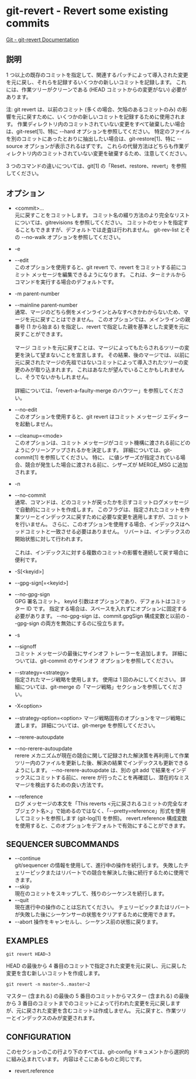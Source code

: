 # git-revert - Revert some existing commits

[Git - git-revert Documentation](https://git-scm.com/docs/git-revert)

## 説明
1 つ以上の既存のコミットを指定して、関連するパッチによって導入された変更を元に戻し、それらを記録するいくつかの新しいコミットを記録します。 これには、作業ツリーがクリーンである (HEAD コミットからの変更がない) 必要があります。

注: git revert は、以前のコミット (多くの場合、欠陥のあるコミットのみ) の影響を元に戻すために、いくつかの新しいコミットを記録するために使用されます。 作業ディレクトリ内のコミットされていない変更をすべて破棄したい場合は、git-reset[1]、特に --hard オプションを参照してください。 特定のファイルを別のコミットにあったとおりに抽出したい場合は、git-restore[1]、特に --source オプションが表示されるはずです。 これらの代替方法はどちらも作業ディレクトリ内のコミットされていない変更を破棄するため、注意してください。

3 つのコマンドの違いについては、git[1] の「Reset、restore、revert」を参照してください。

## オプション

* \<commit>…​  
元に戻すことをコミットします。 コミット名の綴り方法のより完全なリストについては、gitrevisions を参照してください。 コミットのセットを指定することもできますが、デフォルトでは走査は行われません。 git-rev-list とその --no-walk オプションを参照してください。

* -e
* --edit  
このオプションを使用すると、git revert で、revert をコミットする前にコミット メッセージを編集できるようになります。 これは、ターミナルからコマンドを実行する場合のデフォルトです。

* -m parent-number
* --mainline parent-number  
通常、マージのどちら側をメインラインとみなすべきかわからないため、マージを元に戻すことはできません。 このオプションでは、メインラインの親番号 (1 から始まる) を指定し、revert で指定した親を基準とした変更を元に戻すことができます。<br><br>マージ コミットを元に戻すことは、マージによってもたらされるツリーの変更を決して望まないことを宣言します。 その結果、後のマージでは、以前に元に戻されたマージの先祖ではないコミットによって導入されたツリーの変更のみが取り込まれます。 これはあなたが望んでいることかもしれませんし、そうでないかもしれません。<br><br>詳細については、「revert-a-faulty-merge のハウツー」を参照してください。

* --no-edit  
このオプションを使用すると、git revert はコミット メッセージ エディターを起動しません。

* --cleanup=\<mode>  
このオプションは、コミット メッセージがコミット機構に渡される前にどのようにクリーンアップされるかを決定します。 詳細については、git-commit[1] を参照してください。 特に、<mode> に値シザーズが指定されている場合、競合が発生した場合に渡される前に、シザーズが MERGE_MSG に追加されます。

* -n
* --no-commit  
通常、コマンドは、どのコミットが戻ったかを示すコミットログメッセージで自動的にコミットを作成します。 このフラグは、指定されたコミットを作業ツリーとインデックスに戻すために必要な変更を適用しますが、コミットを行いません。 さらに、このオプションを使用する場合、インデックスはヘッドコミットと一致させる必要はありません。 リバートは、インデックスの開始状態に対して行われます。<br><br>これは、インデックスに対する複数のコミットの影響を連続して戻す場合に便利です。

* -S[\<keyid>]
* --gpg-sign[=\<keyid>]
* --no-gpg-sign  
GPG 署名コミット。 keyid 引数はオプションであり、デフォルトはコミッター ID です。 指定する場合は、スペースを入れずにオプションに固定する必要があります。 --no-gpg-sign は、commit.gpgSign 構成変数と以前の --gpg-sign の両方を無効にするのに役立ちます。
* -s
* --signoff  
コミット メッセージの最後にサインオフ トレーラーを追加します。 詳細については、git-commit のサインオフ オプションを参照してください。
* --strategy=\<strategy>  
指定されたマージ戦略を使用します。 使用は 1 回のみにしてください。 詳細については、git-merge の「マージ戦略」セクションを参照してください。
* -X\<option>  
* --strategy-option=\<option>
マージ戦略固有のオプションをマージ戦略に渡します。 詳細については、git-merge を参照してください。
* --rerere-autoupdate 
* --no-rerere-autoupdate  
rerere メカニズムが現在の競合に関して記録された解決策を再利用して作業ツリー内のファイルを更新した後、解決の結果でインデックスも更新できるようにします。 --no-rerere-autoupdate は、別の git add で結果をインデックスにコミットする前に、rerere が行ったことを再確認し、潜在的なミスマージを検出するための良い方法です。
* --reference  
ログ メッセージの本文を「This reverts <元に戻されるコミットの完全なオブジェクト名>.」で始めるのではなく、「--pretty=reference」形式を使用してコミットを参照します (git-log[1] を参照)。 revert.reference 構成変数を使用すると、このオプションをデフォルトで有効にすることができます。

## SEQUENCER SUBCOMMANDS
* --continue  
git/sequencer の情報を使用して、進行中の操作を続行します。 失敗したチェリーピックまたはリバートでの競合を解決した後に続行するために使用できます。
* --skip  
現在のコミットをスキップして、残りのシーケンスを続行します。
* --quit  
現在進行中の操作のことは忘れてください。 チェリーピックまたはリバートが失敗した後にシーケンサーの状態をクリアするために使用できます。
* --abort
操作をキャンセルし、シーケンス前の状態に戻ります。

## EXAMPLES

```
git revert HEAD~3
```
HEAD の最後から 4 番目のコミットで指定された変更を元に戻し、元に戻した変更を含む新しいコミットを作成します。

```
git revert -n master~5..master~2
```

マスター (含まれる) の最後の 5 番目のコミットからマスター (含まれる) の最後から 3 番目のコミットまでのコミットによって行われた変更を元に戻しますが、元に戻された変更を含むコミットは作成しません。 元に戻すと、作業ツリーとインデックスのみが変更されます。

## CONFIGURATION

このセクションのこの行より下のすべては、git-config ドキュメントから選択的に組み込まれています。 内容はそこにあるものと同じです。

* revert.reference
